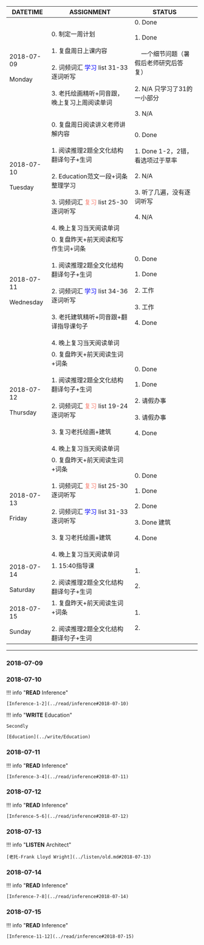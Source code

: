 DATETIME |  ASSIGNMENT | STATUS
------------ | ------------- | -------------
2018-07-09 <br><br> Monday | 0. 制定一周计划<br><br>1. 复盘周日上课内容<br><br> 2. 词频词汇 <font color='blue'>学习</font> list 31-33 逐词听写<br><br>3. 老托绘画精听+同音跟，晚上复习上周阅读单词 |  0. Done<br><br>1. Done<br><br>&nbsp;&nbsp;&nbsp;&nbsp;一个细节问题（暑假后老师研究后答复）<br><br>2. N/A 只学习了31的一小部分<br><br>3. N/A
2018-07-10 <br><br> Tuesday | 0. 复盘周日阅读讲义老师讲解内容<br><br> 1. 阅读推理2题全文化结构翻译句子+生词<br><br> 2. Education范文一段+词条整理学习<br><br>3. 词频词汇 <font color='Salmon'>复习</font> list 25-30 逐词听写<br><br>4. 晚上复习当天阅读单词 |  0. Done<br><br>1. Done 1-2，2错，看选项过于草率<br><br>2. N/A<br><br>3. 听了几遍，没有逐词听写<br><br>4. N/A
2018-07-11 <br><br> Wednesday  | 0. 复盘昨天+前天阅读和写作生词+词条<br><br>1. 阅读推理2题全文化结构翻译句子+生词<br><br> 2. 词频词汇 <font color='blue'>学习</font> list  34-36 逐词听写<br><br>3. 老托建筑精听+同音跟+翻译指导课句子<br><br>4. 晚上复习当天阅读单词 |  0. Done<br><br>1. Done<br><br>2. 工作<br><br>3. 工作<br><br>4. Done
2018-07-12 <br><br> Thursday  | 0. 复盘昨天+前天阅读生词+词条<br><br>1. 阅读推理2题全文化结构翻译句子+生词<br><br> 2. 词频词汇 <font color='Salmon'>复习</font> list  19-24 逐词听写 <br><br>3.  复习老托绘画+建筑<br><br>4. 晚上复习当天阅读单词 | 0. Done<br><br>1. Done<br><br>2. 请假办事<br><br>3. 请假办事<br><br>4. Done
2018-07-13 <br><br> Friday  | 0. 复盘昨天+前天阅读生词+词条 <br><br>1. 词频词汇 <font color='Salmon'>复习</font> list 25-30 逐词听写<br><br>2. 词频词汇 <font color='Blue'>学习</font> list  31-33 逐词听写<br><br>3. 复习老托绘画+建筑<br><br>4. 晚上复习当天阅读单词 | 0. Done<br><br>1. Done <br><br>2. Done<br><br>3. Done 建筑<br><br>4. Done
2018-07-14 <br><br> Saturday  | 1. 15:40指导课<br><br>2. 阅读推理2题全文化结构翻译句子+生词 | 1. <br><br>2. 
2018-07-15 <br><br> Sunday  | 1.  复盘昨天+前天阅读生词+词条<br><br>2. 阅读推理2题全文化结构翻译句子+生词 | 1. <br><br>2. 


----

### 2018-07-09

     
### 2018-07-10

!!! info "**READ** Inference"
    
    [Inference-1-2](../read/inference#2018-07-10)
    
!!! info "**WRITE** Education"

    Secondly
    
    [Education](../write/Education)
    
### 2018-07-11

!!! info "**READ** Inference"
    
    [Inference-3-4](../read/inference#2018-07-11)
    
### 2018-07-12

!!! info "**READ** Inference"
    
    [Inference-5-6](../read/inference#2018-07-12)
    
### 2018-07-13

!!! info "**LISTEN** Architect"

    [老托-Frank Lloyd Wright](../listen/old.md#2018-07-13)  

### 2018-07-14

!!! info "**READ** Inference"
    
    [Inference-7-8](../read/inference#2018-07-14)

### 2018-07-15

!!! info "**READ** Inference"
    
    [Inference-11-12](../read/inference#2018-07-15)